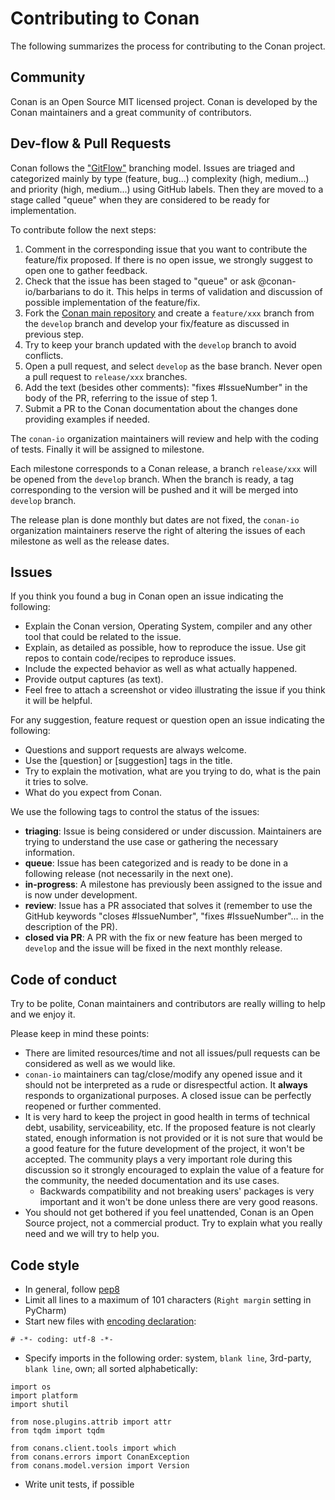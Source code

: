 Contributing to Conan
=====================

The following summarizes the process for contributing to the Conan project.

Community
---------

Conan is an Open Source MIT licensed project.
Conan is developed by the Conan maintainers and a great community of contributors.

Dev-flow & Pull Requests
------------------------

Conan follows the ["GitFlow"](https://datasift.github.io/gitflow/IntroducingGitFlow.html) branching model. 
Issues are triaged and categorized mainly by type (feature, bug...) complexity (high, medium...) and priority (high, medium...) using GitHub
 labels. Then they are moved to a stage called "queue" when they are considered to be ready for implementation.

To contribute follow the next steps:

1. Comment in the corresponding issue that you want to contribute the feature/fix proposed. If there is no open issue, we strongly suggest
   to open one to gather feedback.
2. Check that the issue has been staged to "queue" or ask @conan-io/barbarians to do it. This helps in terms of validation and discussion of
   possible implementation of the feature/fix.
3. Fork the [Conan main repository](https://github.com/conan-io/conan) and create a `feature/xxx` branch from the `develop` branch and develop
   your fix/feature as discussed in previous step.
4. Try to keep your branch updated with the `develop` branch to avoid conflicts.
5. Open a pull request, and select `develop` as the base branch. Never open a pull request to ``release/xxx`` branches.
6. Add the text (besides other comments): "fixes #IssueNumber" in the body of the PR, referring to the issue of step 1.
7. Submit a PR to the Conan documentation about the changes done providing examples if needed.

The ``conan-io`` organization maintainers will review and help with the coding of tests. Finally it will be assigned to milestone.

Each milestone corresponds to a Conan release, a branch `release/xxx` will be opened from the `develop` branch.
When the branch is ready, a tag corresponding to the version will be pushed and it will be merged into `develop` branch.

The release plan is done monthly but dates are not fixed, the ``conan-io`` organization maintainers reserve the right of altering the issues
of each milestone as well as the release dates.

Issues
------

If you think you found a bug in Conan open an issue indicating the following:

- Explain the Conan version, Operating System, compiler and any other tool that could be related to the issue.
- Explain, as detailed as possible, how to reproduce the issue. Use git repos to contain code/recipes to reproduce issues.
- Include the expected behavior as well as what actually happened.
- Provide output captures (as text).
- Feel free to attach a screenshot or video illustrating the issue if you think it will be helpful.

For any suggestion, feature request or question open an issue indicating the following:

- Questions and support requests are always welcome.
- Use the [question] or [suggestion] tags in the title.
- Try to explain the motivation, what are you trying to do, what is the pain it tries to solve.
- What do you expect from Conan.

We use the following tags to control the status of the issues:

- **triaging**: Issue is being considered or under discussion. Maintainers are trying to understand the use case or gathering the necessary
  information.
- **queue**: Issue has been categorized and is ready to be done in a following release (not necessarily in the next one).
- **in-progress**: A milestone has previously been assigned to the issue and is now under development.
- **review**: Issue has a PR associated that solves it (remember to use the GitHub keywords "closes #IssueNumber", "fixes #IssueNumber"...
  in the description of the PR).
- **closed via PR**: A PR with the fix or new feature has been merged to `develop` and the issue will be fixed in the next monthly release.

Code of conduct
---------------

Try to be polite, Conan maintainers and contributors are really willing to help and we enjoy it.

Please keep in mind these points:

- There are limited resources/time and not all issues/pull requests can be considered as well as we would like.
- ``conan-io`` maintainers can tag/close/modify any opened issue and it should not be interpreted as a rude or disrespectful action. It
  **always** responds to organizational purposes. A closed issue can be perfectly reopened or further commented.
- It is very hard to keep the project in good health in terms of technical debt, usability, serviceability, etc. If the proposed feature is
  not clearly stated, enough information is not provided or it is not sure that would be a good feature for the future development of the project, it won't be accepted. The community plays a very important role during this discussion so it strongly encouraged to
  explain the value of a feature for the community, the needed documentation and its use cases.
  - Backwards compatibility and not breaking users' packages is very important and it won't be done unless there are very good reasons.
- You should not get bothered if you feel unattended, Conan is an Open Source project, not a commercial product. Try to explain what you
  really need and we will try to help you.

Code style
----------

- In general, follow [pep8](https://www.python.org/dev/peps/pep-0008/)
- Limit all lines to a maximum of 101 characters (`Right margin` setting in PyCharm)
- Start new files with [encoding declaration](https://www.python.org/dev/peps/pep-0263/):
```
# -*- coding: utf-8 -*-
```
- Specify imports in the following order: system, `blank line`, 3rd-party, `blank line`, own; all sorted alphabetically:
```
import os
import platform
import shutil

from nose.plugins.attrib import attr
from tqdm import tqdm

from conans.client.tools import which
from conans.errors import ConanException
from conans.model.version import Version
```
- Write unit tests, if possible
